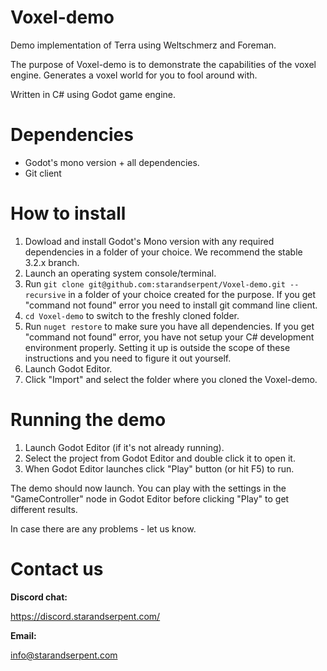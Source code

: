 # Voxel-demo
Demo implementation of Terra using Weltschmerz and Foreman.

The purpose of Voxel-demo is to demonstrate the capabilities of the voxel engine. Generates a voxel world for you to fool around with.

Written in C# using Godot game engine.

# Dependencies
- Godot's mono version + all dependencies.
- Git client

# How to install

1) Dowload and install Godot's Mono version with any required dependencies in a folder of your choice. We recommend the stable 3.2.x branch.
2) Launch an operating system console/terminal.
3) Run `git clone git@github.com:starandserpent/Voxel-demo.git --recursive` in a folder of your choice created for the purpose. If you get "command not found" error you need to install git command line client.
4) `cd Voxel-demo` to switch to the freshly cloned folder.
5) Run `nuget restore` to make sure you have all dependencies. If you get "command not found" error, you have not setup your C# development environment properly. Setting it up is outside the scope of these instructions and you need to figure it out yourself.
6) Launch Godot Editor.
7) Click "Import" and select the folder where you cloned the Voxel-demo.

# Running the demo

1) Launch Godot Editor (if it's not already running).
2) Select the project from Godot Editor and double click it to open it.
3) When Godot Editor launches click "Play" button (or hit F5) to run.

The demo should now launch. You can play with the settings in the "GameController" node in Godot Editor before clicking "Play" to get different results.

In case there are any problems - let us know. 

# Contact us

**Discord chat:**

https://discord.starandserpent.com/

**Email:**

info@starandserpent.com
